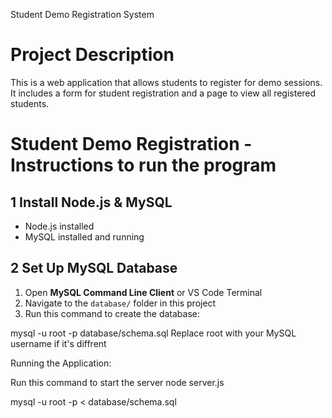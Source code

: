 Student Demo Registration System

# Project Description
This is a web application that allows students to register for demo sessions. It includes a form for student registration and a page to view all registered students.

# Student Demo Registration - Instructions to run the program

## 1️ Install Node.js & MySQL  
- Node.js installed 
- MySQL installed and running  

## 2️ Set Up MySQL Database  
1. Open **MySQL Command Line Client** or VS Code Terminal  
2. Navigate to the `database/` folder in this project  
3. Run this command to create the database:  

mysql -u root -p  database/schema.sql
Replace root with your MySQL username if it's diffrent

Running the Application:

Run this command to start the server node server.js

 mysql -u root -p < database/schema.sql

